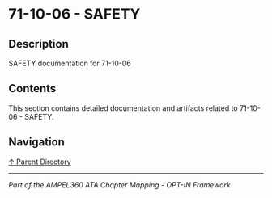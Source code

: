 # 71-10-06 - SAFETY

## Description

SAFETY documentation for 71-10-06

## Contents

This section contains detailed documentation and artifacts related to 71-10-06 - SAFETY.

## Navigation

[↑ Parent Directory](../README.md)

---

*Part of the AMPEL360 ATA Chapter Mapping - OPT-IN Framework*
